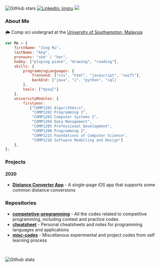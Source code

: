 ![GitHub stars](https://img.shields.io/github/stars/b-knd?style=social)
[![Linkedin: jingru](https://img.shields.io/badge/-jingru-blue?style=flat-square&logo=Linkedin&logoColor=white&link=https://www.linkedin.com/in/jingruang/)](https://www.linkedin.com/in/jingruang/)
![](https://komarev.com/ghpvc/?username=b-knd&color=ff69b4)
<!--![GitHub followers](https://img.shields.io/github/followers/b-knd?style=social)-->

### About Me
🌦 Comp sci undergrad at the [University of Southampton, Malaysia](https://www.southampton.ac.uk/my/index.page)
```Javascript
var Me = {
    firstName: "Jing Ru",
    lastName: "Ang",
    pronouns: "she" | "her",
    hobby: ["playing piano", "drawing", "reading"],
    skills: {
        programmingLanguages: {
            frontend: ["css", "html", "javascript", "swift"],
            backEnd: ["java", "c", "python", "sql]
        },
        tools: ["mysql"]
    },
    universityModules: {
        firstyear: 
           ["COMP1201 Algorithmics",
            "COMP1202 Programming I",
            "COMP1203 Computer Systems I",
            "COMP1204 Data Management",
            "COMP1205 Professional Development",
            "COMP1206 Programming 2",
            "COMP1215 Foundations of Computer Science",
            "COMP1216 Software Modelling and Design"]
    },
};
```
### Projects
#### 2020
- [**Distance Converter App**](https://github.com/b-knd/DistanceConverter) - A single-page iOS app that supports some common distance conversions

### Repositories
- [**competetive-programming**](https://github.com/b-knd/competitive-programming) - All the codes related to competitive programming, including contest and practice codes
- [**cheatsheet**](https://github.com/b-knd/cheatsheet) - Personal cheatsheets and notes for programming languages and applications
- [**misc-codes**](https://github.com/b-knd/misc-codes) - Miscellanous experimental and project codes from self learning process

</br>

![Github stats](https://github-readme-stats.vercel.app/api?username=b-knd&show_icons=true&count_private=true)


<!--
**b-knd/b-knd** is a ✨ _special_ ✨ repository because its `README.md` (this file) appears on your GitHub profile.

Here are some ideas to get you started:

- 🔭 I’m currently working on ...
- 🌱 I’m currently learning ...
- 👯 I’m looking to collaborate on ...
- 🤔 I’m looking for help with ...
- 💬 Ask me about ...
- 📫 How to reach me: ...
- 😄 Pronouns: ...
- ⚡ Fun fact: ...
-->
